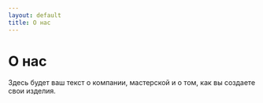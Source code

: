 ```yaml
---
layout: default
title: О нас
---
```


<div class="wrapper">
  <h1>О нас</h1>
  <p>Здесь будет ваш текст о компании, мастерской и о том, как вы создаете свои изделия.</p>
</div>
